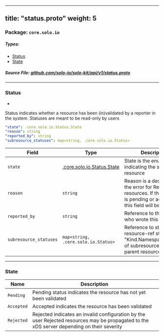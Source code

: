 
---
title: "status.proto"
weight: 5
---

<!-- Code generated by solo-kit. DO NOT EDIT. -->


### Package: `core.solo.io` 
##### Types:


- [Status](#Status)
- [State](#State)
  



##### Source File: [github.com/solo-io/solo-kit/api/v1/status.proto](https://github.com/solo-io/solo-kit/blob/master/api/v1/status.proto)





---
### <a name="Status">Status</a>

 
*
Status indicates whether a resource has been (in)validated by a reporter in the system.
Statuses are meant to be read-only by users

```yaml
"state": .core.solo.io.Status.State
"reason": string
"reported_by": string
"subresource_statuses": map<string, .core.solo.io.Status>

```

| Field | Type | Description | Default |
| ----- | ---- | ----------- |----------- | 
| `state` | [.core.solo.io.Status.State](../status.proto.sk#State) | State is the enum indicating the state of the resource |  |
| `reason` | `string` | Reason is a description of the error for Rejected resources. If the resource is pending or accepted, this field will be empty |  |
| `reported_by` | `string` | Reference to the reporter who wrote this status |  |
| `subresource_statuses` | `map<string, .core.solo.io.Status>` | Reference to statuses (by resource-ref string: "Kind.Namespace.Name") of subresources of the parent resource |  |




---
### <a name="State">State</a>



| Name | Description |
| ----- | ----------- | 
| `Pending` | Pending status indicates the resource has not yet been validated |
| `Accepted` | Accepted indicates the resource has been validated |
| `Rejected` | Rejected indicates an invalid configuration by the user Rejected resources may be propagated to the xDS server depending on their severity |





<!-- Start of HubSpot Embed Code -->
<script type="text/javascript" id="hs-script-loader" async defer src="//js.hs-scripts.com/5130874.js"></script>
<!-- End of HubSpot Embed Code -->
